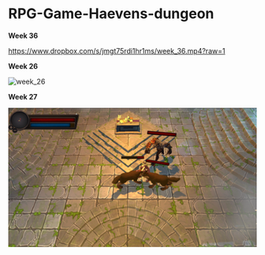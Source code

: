 # RPG-Game-Haevens-dungeon


<p><b>Week 36</b></p>

https://www.dropbox.com/s/jmgt75rdi1hr1ms/week_36.mp4?raw=1
           
            

<p><b>Week 26</b></p>

![week_26](https://github.com/MikloCO/RPG-Game-Haevens-dungeon/blob/main/Assets/Documentation/Images/week_26_2022.png?raw=true)

<p><b>Week 27</b></p>

![week_27](https://github.com/MikloCO/RPG-Game-Haevens-dungeon/blob/main/Assets/Documentation/Images/week_27_2022.png?raw=true)


